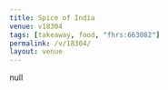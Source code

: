 ```yaml
---
title: Spice of India
venue: v18304
tags: [takeaway, food, "fhrs:663082"]
permalink: /v/18304/
layout: venue
---
```

null
